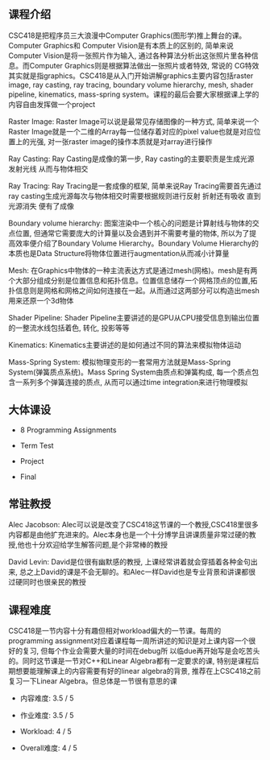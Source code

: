 ## 课程介绍
CSC418是把程序员三大浪漫中Computer Graphics(图形学)推上舞台的课。Computer Graphics和
Computer Vision是有本质上的区别的, 简单来说Computer Vision是将一张照片作为输入, 通过各种算法分析出这张照片里各种信息。而Computer Graphics则是根据算法做出一张照片或者特效, 常说的
CG特效其实就是指graphics。CSC418是从入门开始讲解graphics主要内容包括raster image, ray casting, ray tracing, boundary volume hierarchy, mesh, shader pipeline, kinematics, mass-spring system。课程的最后会要大家根据课上学的内容自由发挥做一个project

Raster Image: Raster Image可以说是最常见存储图像的一种方式, 简单来说一个Raster Image就是一个二维的Array每一位储存着对应的pixel value也就是对应位置上的光强, 对一张raster image的操作本质就是对array进行操作

Ray Casting: Ray Casting是成像的第一步, Ray casting的主要职责是生成光源 发射光线 从而与物体相交

Ray Tracing: Ray Tracing是一套成像的框架, 简单来说Ray Tracing需要首先通过ray casting生成光源每次与物体相交时需要根据规则进行反射 折射还有吸收 直到光源消失 便有了成像

Boundary volume hierarchy: 图案渲染中一个核心的问题是计算射线与物体的交点位置, 但通常它需要庞大的计算量以及会遇到并不需要考量的物体, 所以为了提高效率便介绍了Boundary Volume Hierarchy。Boundary Volume Hierarchy的本质也是Data Structure将物体位置进行augmentation从而减小计算量

Mesh: 在Graphics中物体的一种主流表达方式是通过mesh(网格)。mesh是有两个大部分组成分别是位置信息和拓扑信息。位置信息储存一个网格顶点的位置,拓扑信息则是网格和网格之间如何连接在一起。从而通过这两部分可以构造出mesh用来还原一个3d物体

Shader Pipeline: Shader Pipeline主要讲述的是GPU从CPU接受信息到输出位置的一整流水线包括着色, 转化, 投影等等

Kinematics: Kinematics主要讲述的是如何通过不同的算法来模拟物体运动

Mass-Spring System: 模拟物理变形的一套常用方法就是Mass-Spring System(弹簧质点系统)。Mass Spring System由质点和弹簧构成, 每一个质点包含一系列多个弹簧连接的质点, 从而可以通过time integration来进行物理模拟

## 大体课设
- 8 Programming Assignments

- Term Test

- Project

- Final

## 常驻教授
Alec Jacobson: Alec可以说是改变了CSC418这节课的一个教授,CSC418里很多内容都是由他扩充进来的。Alec本身也是一个十分博学且讲课质量非常过硬的教授,他也十分欢迎给学生解答问题,是个非常棒的教授

David Levin: David是位很有幽默感的教授, 上课经常讲着就会穿插着各种金句出来, 总之上David的课是不会无聊的。和Alec一样David也是专业背景和讲课都很过硬同时也很亲民的教授

## 课程难度
CSC418是一节内容十分有趣但相对workload偏大的一节课。每周的programming assignment对应着课程每一周所讲述的知识是对上课内容一个很好的复习, 但每个作业会需要大量的时间在debug所
以临due再开始写是会吃苦头的。同时这节课是一节对C++和Linear Algebra都有一定要求的课, 特别是课程后期想要能理解课上的内容需要有好的linear algebra的背景, 推荐在上CSC418之前复习一下Linear Algebra。但总体是一节很有意思的课

- 内容难度: 3.5 / 5

- 作业难度: 3.5 / 5

- Workload: 4 / 5

- Overall难度: 4 / 5
